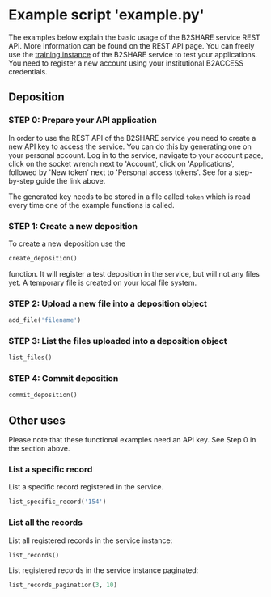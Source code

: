 # Example script 'example.py'
The examples below explain the basic usage of the B2SHARE service REST API. More information can be found on the REST API page. You can freely use the [training instance](https://trng-b2share.eudat.eu) of the B2SHARE service to test your applications. You need to register a new account using your institutional B2ACCESS credentials.

## Deposition

### STEP 0: Prepare your API application
In order to use the REST API of the B2SHARE service you need to create a new API key to access the service. You can do this by generating one on your personal account. Log in to the service, navigate to your account page, click on the socket wrench next to 'Account', click on 'Applications', followed by 'New token' next to 'Personal access tokens'. See for a step-by-step guide the link above.

The generated key needs to be stored in a file called `token` which is read every time one of the example functions is called.

### STEP 1: Create a new deposition
To create a new deposition use the
```python
create_deposition()
```
function. It will register a test deposition in the service, but will not any files yet. A temporary file is created on your local file system.

### STEP 2: Upload a new file into a deposition object
```python
add_file('filename')
```

### STEP 3: List the files uploaded into a deposition object
```python
list_files()
```

### STEP 4: Commit deposition
```python
commit_deposition()
```

## Other uses
Please note that these functional examples need an API key. See Step 0 in the section above.

### List a specific record
List a specific record registered in the service.
```python
list_specific_record('154')
```

### List all the records
List all registered records in the service instance:
```python
list_records()
```

List registered records in the service instance paginated:
```python
list_records_pagination(3, 10)
```
